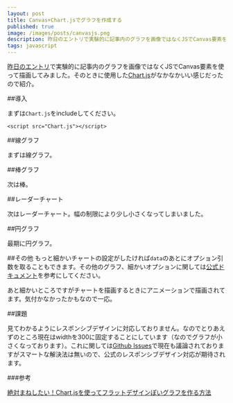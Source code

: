 ```yaml
---
layout: post
title: Canvas+Chart.jsでグラフを作成する
published: true
image: /images/posts/canvasjs.png
description: 昨日のエントリで実験的に記事内のグラフを画像ではなくJSでCanvas要素を使って描画してみました。そのときに使用したChart.jsがなかなかいい感じだったので紹介。まずはChart.jsをincludeしてください。
tags: javascript
---
```


[昨日のエントリ](/cool-ui/)で実験的に記事内のグラフを画像ではなくJSでCanvas要素を使って描画してみました。そのときに使用した[Chart.js](http://www.chartjs.org/)がなかなかいい感じだったので紹介。

##導入

まずは`Chart.js`をincludeしてください。

    <script src="Chart.js"></script>

##線グラフ

まずは線グラフ。

<canvas id="line" width="300"></canvas>

<script src="https://gist.github.com/toshimaru/e9d483cdb65c54d87e8d.js"></script>

##棒グラフ

次は棒。

<canvas id="bar" width="300"></canvas>

<script src="https://gist.github.com/toshimaru/14e8e9ab91d48b71673c.js"></script>

##レーダーチャート

次はレーダーチャート。幅の制限により少し小さくなってしまいました。

<canvas id="radar" width="300"></canvas>

<script src="https://gist.github.com/toshimaru/136570ccc4f90049096a.js"></script>

##円グラフ

最期に円グラフ。

<canvas id="pie" width="300"></canvas>

<script src="https://gist.github.com/toshimaru/2fb67c25d80683e4f1e2.js"></script>

<script type="text/javascript" src="//cdnjs.cloudflare.com/ajax/libs/Chart.js/0.2.0/Chart.min.js"></script>
<script type="text/javascript">
(function(){
  // line
  var ctx = document.getElementById("line").getContext("2d");
  var data = {
    labels : ["1月", "2月", "3月", "4月", "5月"],
    datasets : [
      {
        fillColor : "rgba(220,220,220,0.5)",
        strokeColor : "rgba(220,220,220,1)",
        data : [65,59,90,81,56]
      },
      {
        fillColor : "rgba(151,187,205,0.5)",
        strokeColor : "rgba(151,187,205,1)",
        data : [28,48,40,19,100]
      }
    ]
  }
  new Chart(ctx).Line(data);

  // bar
  var ctx = document.getElementById("bar").getContext("2d");
  new Chart(ctx).Bar(data);

  var ctx = document.getElementById("radar").getContext("2d");
  new Chart(ctx).Radar(data);

  var ctx = document.getElementById("pie").getContext("2d");
  var data = [
    {
      value: 30,
      color:"#F38630"
    },
    {
      value : 50,
      color : "#E0E4CC"
    },
    {
      value : 100,
      color : "#69D2E7"
    }
  ]
  new Chart(ctx).Pie(data);
})();
</script>

##その他
もっと細かいチャートの設定がしたければ`data`のあとにオプション引数を取ることもできます。その他のグラフ、細かいオプションに関しては[公式ドキュメント](http://www.chartjs.org/docs/)を参考にしてください。

あと細かいところですがチャートを描画するときにアニメーションで描画されてます。気付かなかったかもなので一応。

##課題

見てわかるようにレスポンシブデザインに対応しておりません。なのでとりあえずのところ現在はwidthを300に固定することにしています（なのでグラフが小さくなっております）。これに関しては[Github Issues](https://github.com/nnnick/Chart.js/issues/56)で現在も議論されておりますがスマートな解決法は無いので、公式のレスポンシブデザイン対応が期待されます。

###参考

[絶対まねしたい！Chart.jsを使ってフラットデザインぽいグラフを作る方法](http://startapp.jp/2013/07/21/how-to-create-flat-chart.html)
